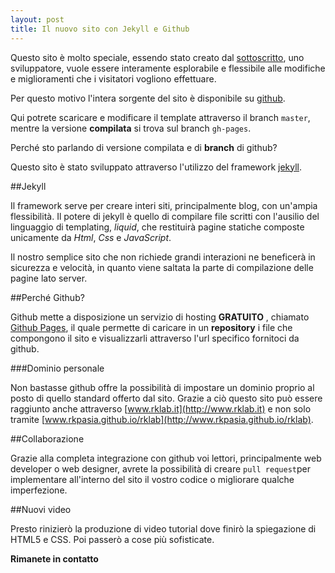```yaml
---
layout: post
title: Il nuovo sito con Jekyll e Github
---
```


Questo sito è molto speciale, essendo stato creato dal [sottoscritto](http://www.rkpasia.github.io), uno sviluppatore, vuole essere interamente esplorabile e flessibile alle modifiche e miglioramenti che i visitatori vogliono effettuare. 

Per questo motivo l'intera sorgente del sito è disponibile su [github](https://github.com/rkpasia/rklab). 

Qui potrete scaricare e modificare il template attraverso il branch `master`, mentre la versione __compilata__ si trova sul branch `gh-pages`.

Perché sto parlando di versione compilata e di __branch__ di github?

Questo sito è stato sviluppato attraverso l'utilizzo del framework [jekyll](http://www.jekyllrb.com). 

##Jekyll

Il framework serve per creare interi siti, principalmente blog, con un'ampia flessibilità. 
Il potere di jekyll è quello di compilare file scritti con l'ausilio del linguaggio di templating, *liquid*, che restituirà pagine statiche composte unicamente da *Html*, *Css* e *JavaScript*.

Il nostro semplice sito che non richiede grandi interazioni ne beneficerà in sicurezza e velocità, in quanto viene saltata la parte di compilazione delle pagine lato server.

##Perché Github?

Github mette a disposizione un servizio di hosting __GRATUITO__ , chiamato [Github Pages](http://github.io), il quale permette di caricare in un **repository** i file 
che compongono il sito e visualizzarli attraverso l'url specifico fornitoci da github.

###Dominio personale

Non bastasse github offre la possibilità di impostare un dominio proprio al posto di quello standard offerto dal sito. Grazie a ciò questo sito può essere raggiunto anche attraverso [www.rklab.it](http://www.rklab.it) e non solo tramite [www.rkpasia.github.io/rklab](http://www.rkpasia.github.io/rklab).

##Collaborazione

Grazie alla completa integrazione con github voi lettori, principalmente web developer o web designer, avrete la possibilità di creare `pull request`per implementare all'interno del sito il vostro codice o migliorare qualche imperfezione.

##Nuovi video

Presto rinizierò la produzione di video tutorial dove finirò la spiegazione di HTML5 e CSS. Poi passerò a cose più sofisticate. 

**Rimanete in contatto**
